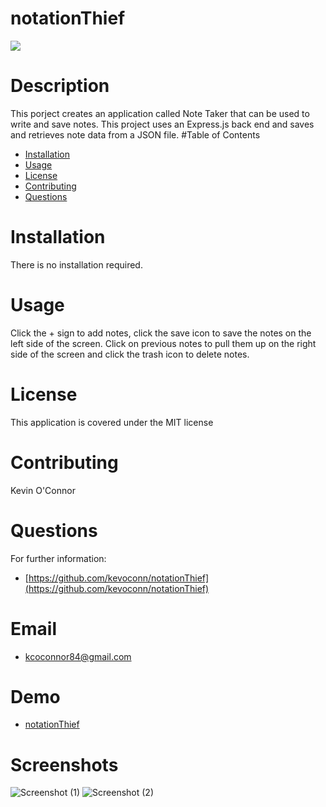 # notationThief

<img src="https://img.shields.io/badge/license-MIT-green.svg">

# Description
This porject creates an application called Note Taker that can be used to write and save notes. This project uses an Express.js back end and saves and retrieves note data from a JSON file.
#Table of Contents
  * [Installation](#installation)
  * [Usage](#usage)
  * [License](#license)
  * [Contributing](#contributing)
  * [Questions](#questions)
# Installation
There is no installation required.
# Usage
Click the + sign to add notes, click the save icon to save the notes on the left side of the screen. Click on previous notes to pull them up on the right side of the screen and click the trash icon to delete notes.
# License
This application is covered under the MIT license
# Contributing
Kevin O'Connor
# Questions 
For further information:
  * [https://github.com/kevoconn/notationThief](https://github.com/kevoconn/notationThief)
# Email
  * kcoconnor84@gmail.com
# Demo
  * [notationThief](https://lit-refuge-54636.herokuapp.com/)
# Screenshots

![Screenshot (1)](https://user-images.githubusercontent.com/114611839/213270638-227a5c3e-9616-4e44-a7e4-d3d99ff255f9.png)
![Screenshot (2)](https://user-images.githubusercontent.com/114611839/213270859-1be99b9e-47d4-4b78-a595-025f1d69b651.png)



